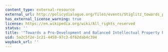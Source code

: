 ```yaml
---
content_type: external-resource
external_url: http://policydialogue.org/files/events/Stiglitz_towards_pro-dev_balanced_intellectual_prop_regime.pdf
has_external_license_warning: true
license: https://en.wikipedia.org/wiki/All_rights_reserved
status: ''
title: '"Towards a Pro-Development and Balanced Intellectual Property Regime." (PDF)'
uid: 5a2c5f2e-1c21-4450-97c3-6f62dab4c394
wayback_url: ''
---
```

